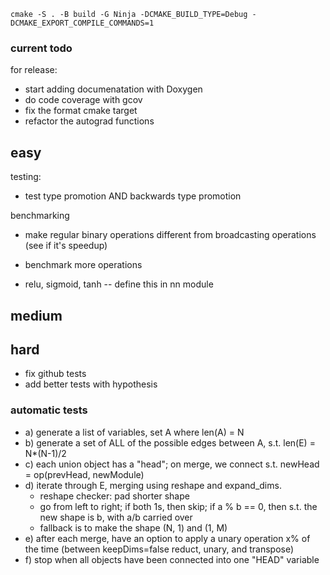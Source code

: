 `cmake -S . -B build -G Ninja -DCMAKE_BUILD_TYPE=Debug -DCMAKE_EXPORT_COMPILE_COMMANDS=1`

### current todo

for release:
- start adding documenatation with Doxygen
- do code coverage with gcov
- fix the format cmake target
- refactor the autograd functions

## easy

testing: 
- test type promotion AND backwards type promotion

benchmarking
- make regular binary operations different from broadcasting operations (see if it's speedup)
- benchmark more operations

- relu, sigmoid, tanh -- define this in nn module

## medium

## hard

- fix github tests
- add better tests with hypothesis

### automatic tests

- a) generate a list of variables, set A where len(A) = N
- b) generate a set of ALL of the possible edges between A, s.t. len(E) = N\*(N-1)/2
- c) each union object has a "head"; on merge, we connect s.t. newHead = op(prevHead, newModule)
- d) iterate through E, merging using reshape and expand_dims.
  - reshape checker: pad shorter shape
  - go from left to right; if both 1s, then skip; if a % b == 0, then s.t. the new shape is b, with a/b carried over
  - fallback is to make the shape (N, 1) and (1, M)
- e) after each merge, have an option to apply a unary operation x% of the time (between keepDims=false reduct, unary, and transpose)
- f) stop when all objects have been connected into one "HEAD" variable
